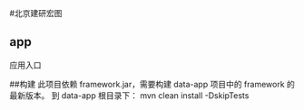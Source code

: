 #北京建研宏图

## app
应用入口

##构建
此项目依赖 framework.jar，需要构建 data-app 项目中的 framework 的最新版本。
到 data-app 根目录下：
mvn clean install -DskipTests


